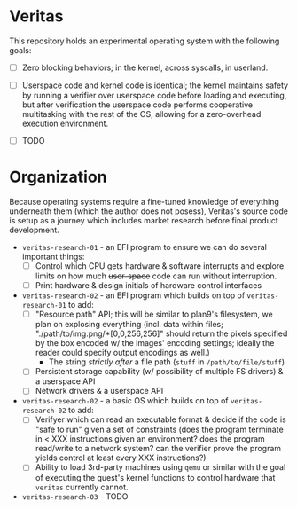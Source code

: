 # Veritas

This repository holds an experimental operating system with the following goals:

 - [ ] Zero blocking behaviors; in the kernel, across syscalls, in userland. 
 - [ ] Userspace code and kernel code is identical; the kernel maintains safety by running a verifier over userspace code before loading and executing, but after verification the userspace code performs cooperative multitasking with the rest of the OS, allowing for a zero-overhead execution environment.
 - [ ] TODO


# Organization

Because operating systems require a fine-tuned knowledge of everything underneath them
(which the author does not posess), Veritas's source code is setup as a journey which includes
market research before final product development.

 - `veritas-research-01` - an EFI program to ensure we can do several important things:
    - [ ] Control which CPU gets hardware & software interrupts and explore limits on how much ~~user-space~~ code can run without interruption.
    - [ ] Print hardware & design initials of hardware control interfaces

 - `veritas-research-02` - an EFI program which builds on top of `veritas-research-01` to add:
    - [ ] "Resource path" API; this will be similar to plan9's filesystem, we plan on explosing everything (incl. data within files; "./path/to/img.png/\*[0,0,256,256]" should return the pixels specified by the box encoded w/ the images' encoding settings; ideally the reader could specify output encodings as well.)
         - The string _strictly after_ a file path (`stuff` in `/path/to/file/stuff`)
    - [ ] Persistent storage capability (w/ possibility of multiple FS drivers) & a userspace API
    - [ ] Network drivers & a userspace API

 - `veritas-research-02` - a basic OS which builds on top of `veritas-research-02` to add:
    - [ ] Verifyer which can read an executable format & decide if the code is "safe to run" given a set of constraints (does the program terminate in < XXX instructions given an environment? does the program read/write to a network system? can the verifier prove the program yields control at least every XXX instructions?)
    - [ ] Ability to load 3rd-party machines using `qemu` or similar with the goal of executing the guest's kernel functions to control hardware that `veritas` currently cannot.

- `veritas-research-03` - TODO







